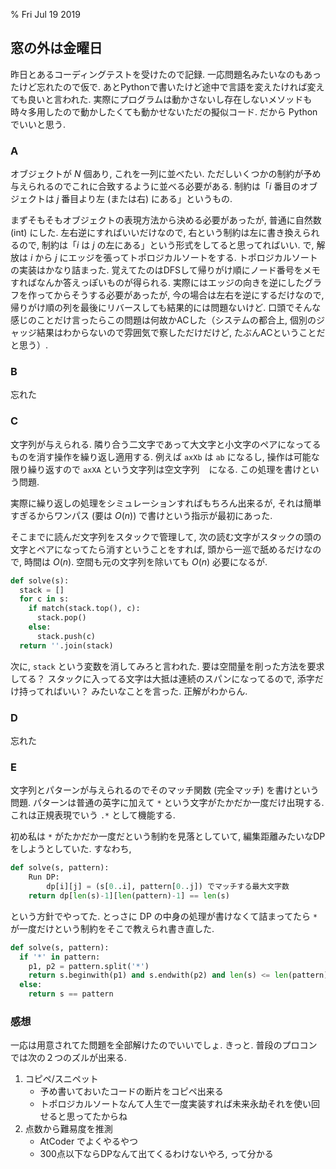 % Fri Jul 19 2019

## 窓の外は金曜日

昨日とあるコーディングテストを受けたので記録.
一応問題名みたいなのもあったけど忘れたので仮で.
あとPythonで書いたけど途中で言語を変えたければ変えても良いと言われた.
実際にプログラムは動かさないし存在しないメソッドも時々多用したので動かしたくても動かせないただの擬似コード.
だから Python でいいと思う.

### A

オブジェクトが $N$ 個あり, これを一列に並べたい.
ただしいくつかの制約が予め与えられるのでこれに合致するように並べる必要がある.
制約は「$i$ 番目のオブジェクトは $j$ 番目より左 (または右) にある」というもの.

まずそもそもオブジェクトの表現方法から決める必要があったが, 普通に自然数 (int) にした.
左右逆にすればいいだけなので, 右という制約は左に書き換えられるので, 制約は「$i$ は $j$ の左にある」という形式をしてると思ってればいい.
で, 解放は $i$ から $j$ にエッジを張ってトポロジカルソートをする.
トポロジカルソートの実装はかなり詰まった.
覚えてたのはDFSして帰りがけ順にノード番号をメモすればなんか答えっぽいものが得られる.
実際にはエッジの向きを逆にしたグラフを作ってからそうする必要があったが, 今の場合は左右を逆にするだけなので, 帰りがけ順の列を最後にリバースしても結果的には問題ないけど.
口頭でそんな感じのことだけ言ったらこの問題は何故かACした（システムの都合上, 個別のジャッジ結果はわからないので雰囲気で察しただけだけど, たぶんACということだと思う）.

### B

忘れた

### C

文字列が与えられる.
隣り合う二文字であって大文字と小文字のペアになってるものを消す操作を繰り返し適用する.
例えば `axXb` は `ab` になるし, 操作は可能な限り繰り返すので `axXA` という文字列は空文字列 ` ` になる.
この処理を書けという問題.

実際に繰り返しの処理をシミュレーションすればもちろん出来るが, それは簡単すぎるからワンパス (要は $O(n)$) で書けという指示が最初にあった.

そこまでに読んだ文字列をスタックで管理して, 次の読む文字がスタックの頭の文字とペアになってたら消すということをすれば,
頭から一巡で舐めるだけなので, 時間は $O(n)$. 空間も元の文字列を除いても $O(n)$ 必要になるが.

```python
def solve(s):
  stack = []
  for c in s:
    if match(stack.top(), c):
      stack.pop()
    else:
      stack.push(c)
  return ''.join(stack)
```

次に, `stack` という変数を消してみろと言われた.
要は空間量を削った方法を要求してる？
スタックに入ってる文字は大抵は連続のスパンになってるので, 添字だけ持ってればいい？ みたいなことを言った.
正解がわからん.

### D

忘れた

### E

文字列とパターンが与えられるのでそのマッチ関数 (完全マッチ) を書けという問題.
パターンは普通の英字に加えて `*` という文字がたかだか一度だけ出現する.
これは正規表現でいう `.*` として機能する.

初め私は `*` がたかだか一度だという制約を見落としていて, 編集距離みたいなDPをしようとしていた.
すなわち,

```python
def solve(s, pattern):
    Run DP:
        dp[i][j] = (s[0..i], pattern[0..j]) でマッチする最大文字数
    return dp[len(s)-1][len(pattern)-1] == len(s)
```

という方針でやってた.
とっさに DP の中身の処理が書けなくて詰まってたら `*` が一度だけという制約をそこで教えられ書き直した.

```python
def solve(s, pattern):
  if '*' in pattern:
    p1, p2 = pattern.split('*')
    return s.beginwith(p1) and s.endwith(p2) and len(s) <= len(pattern)
  else:
    return s == pattern
```

### 感想

一応は用意されてた問題を全部解けたのでいいでしょ. きっと.
普段のプロコンでは次の２つのズルが出来る.

1. コピペ/スニペット
    - 予め書いておいたコードの断片をコピペ出来る
    - トポロジカルソートなんて人生で一度実装すれば未来永劫それを使い回せると思ってたからね
1. 点数から難易度を推測
    - AtCoder でよくやるやつ
    - 300点以下ならDPなんて出てくるわけないやろ, って分かる

